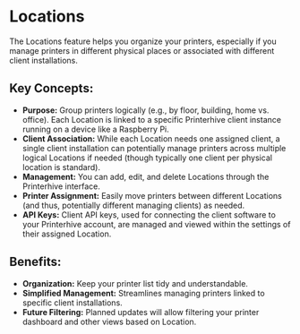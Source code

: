 # Locations

The Locations feature helps you organize your printers, especially if you manage printers in different physical places or associated with different client installations.

## Key Concepts:

*   **Purpose:** Group printers logically (e.g., by floor, building, home vs. office). Each Location is linked to a specific Printerhive client instance running on a device like a Raspberry Pi.
*   **Client Association:** While each Location needs one assigned client, a single client installation can potentially manage printers across multiple logical Locations if needed (though typically one client per physical location is standard).
*   **Management:** You can add, edit, and delete Locations through the Printerhive interface.
*   **Printer Assignment:** Easily move printers between different Locations (and thus, potentially different managing clients) as needed.
*   **API Keys:** Client API keys, used for connecting the client software to your Printerhive account, are managed and viewed within the settings of their assigned Location.

## Benefits:

*   **Organization:** Keep your printer list tidy and understandable.
*   **Simplified Management:** Streamlines managing printers linked to specific client installations.
*   **Future Filtering:** Planned updates will allow filtering your printer dashboard and other views based on Location. 